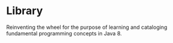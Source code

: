 # Library
Reinventing the wheel for the purpose of learning and cataloging fundamental programming concepts in Java 8.
